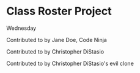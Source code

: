 # Class Roster Project

Wednesday

Contributed to by Jane Doe, Code Ninja

Contributed to by Christopher DiStasio

Contributed to by Christopher DiStasio's evil clone

